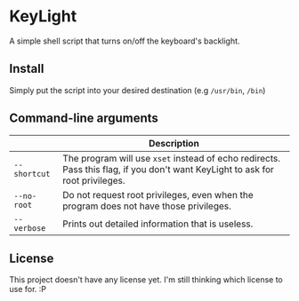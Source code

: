 # KeyLight
A simple shell script that turns on/off the keyboard's backlight.

## Install
Simply put the script into your desired destination (e.g `/usr/bin`, `/bin`)

## Command-line arguments
|              | **Description**                                                                                                               |
|--------------|-------------------------------------------------------------------------------------------------------------------------------|
| `--shortcut` | The program will use `xset` instead of echo redirects. Pass this flag, if you don't want KeyLight to ask for root privileges. |
| `--no-root`  | Do not request root privileges, even when the program does not have those privileges.                                         |
| `--verbose`  | Prints out detailed information that is useless.                                                                              |

## License
This project doesn't have any license yet. I'm still thinking which license to use for. :P
